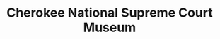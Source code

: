 ---
layout: repo
title: "Cherokee National Supreme Court Museum"
id: 25154
permalink: repos/25154/
---